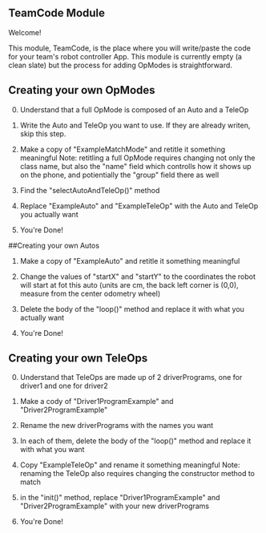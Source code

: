 ## TeamCode Module

Welcome!

This module, TeamCode, is the place where you will write/paste the code for your team's
robot controller App. This module is currently empty (a clean slate) but the
process for adding OpModes is straightforward.


## Creating your own OpModes

0) Understand that a full OpMode is composed of an Auto and a TeleOp

1) Write the Auto and TeleOp you want to use. If they are already writen, skip this step.

2) Make a copy of "ExampleMatchMode" and retitle it something meaningful
    Note: retitling a full OpMode requires changing not only the class name,
    but also the "name" field which controlls how it shows up on the phone,
    and potientially the "group" field there as well

3) Find the "selectAutoAndTeleOp()" method

4) Replace "ExampleAuto" and "ExampleTeleOp" with the Auto and TeleOp you actually want

5) You're Done!


##Creating your own Autos

1) Make a copy of "ExampleAuto" and retitle it something meaningful

2) Change the values of "startX" and "startY" to the coordinates the robot will start at fot this
    auto (units are cm, the back left corner is  (0,0), measure from the center odometry wheel)

3) Delete the body of the "loop()" method and replace it with what you actually want

4) You're Done!


## Creating your own TeleOps

0) Understand that TeleOps are made up of 2 driverPrograms, one for driver1 and one for driver2

1) Make a cody of "Driver1ProgramExample" and "Driver2ProgramExample"

2) Rename the new driverPrograms with the names you want

3) In each of them, delete the body of the "loop()" method and replace it with what you want

4) Copy "ExampleTeleOp" and rename it something meaningful
    Note: renaming the TeleOp also requires changing the constructor method to match

5) in the "init()" method, replace "Driver1ProgramExample" and "Driver2ProgramExample"
    with your new driverPrograms

6) You're Done!
